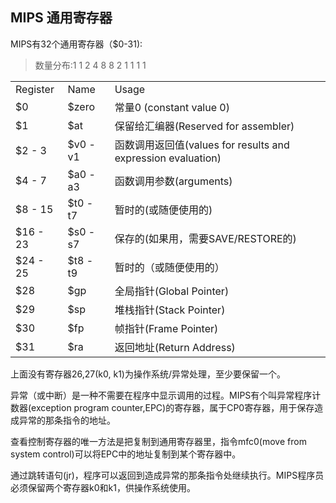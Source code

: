 ## MIPS 通用寄存器
MIPS有32个通用寄存器（$0-31):
> 数量分布:1 1 2 4 8 8 2 1 1 1 1
<table>
	<tr>
		<td>Register</td>
		<td>Name</td>
		<td>Usage</td>
	</tr>
	<tr>
		<td>$0</td>
		<td>$zero</td>
		<td>常量0 (constant value 0)</td>
	</tr>
	<tr>
		<td>$1</td>
		<td>$at</td>
		<td>保留给汇编器(Reserved for assembler)</td>
	</tr>
	<tr>
		<td>$2 - 3</td>
		<td>$v0 - v1</td>
		<td>函数调用返回值(values for results and expression evaluation)</td>
	</tr>
	<tr>
		<td>$4 - 7</td>
		<td>$a0 - a3 </td>
		<td>函数调用参数(arguments)</td>
	</tr>
	<tr>
		<td>$8 - 15</td>
		<td>$t0 - t7</td>
		<td>暂时的(或随便使用的)</td>
	</tr>
	<tr>
		<td>$16 - 23</td>
		<td>$s0 - s7</td>
		<td>保存的(如果用，需要SAVE/RESTORE的)</td>
	</tr>
	<tr>
		<td>$24 - 25</td>
		<td>$t8 - t9</td>
		<td>暂时的（或随便使用的）</td>
	</tr>
	<tr>
		<td>$28</td>
		<td>$gp</td>
		<td>全局指针(Global Pointer)</td>
	</tr>
	<tr>
		<td>$29</td>
		<td>$sp</td>
		<td>堆栈指针(Stack Pointer)</td>
	</tr>
	<tr>
		<td>$30</td>
		<td>$fp</td>
		<td>帧指针(Frame Pointer)</td>
	</tr>
	<tr>
		<td>$31</td>
		<td>$ra</td>
		<td>返回地址(Return Address)</td>
	</tr>
</table>

上面没有寄存器26,27(k0, k1)为操作系统/异常处理，至少要保留一个。

异常（或中断）是一种不需要在程序中显示调用的过程。MIPS有个叫异常程序计数器(exception program counter,EPC)的寄存器，属于CP0寄存器，用于保存造成异常的那条指令的地址。

查看控制寄存器的唯一方法是把复制到通用寄存器里，指令mfc0(move from system control)可以将EPC中的地址复制到某个寄存器中。

通过跳转语句(jr)，程序可以返回到造成异常的那条指令处继续执行。MIPS程序员必须保留两个寄存器k0和k1，供操作系统使用。
